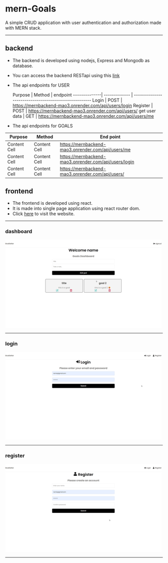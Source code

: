 # mern-Goals
A simple CRUD application with user authentication and authorization made with MERN stack.

------

## backend ##
* The backend is developed using nodejs, Express and Mongodb as database.
* You can access the backend RESTapi using this [link](https://mernbackend-mao3.onrender.com "backend")
* The api endpoints for USER

    Purpose   |   Method      |  endpoint
--------------| ------------- | -----------------------------------------------------
Login         |    POST       | https://mernbackend-mao3.onrender.com/api/users/login
Register      |    POST       | https://mernbackend-mao3.onrender.com/api/users/
get user data |    GET        | https://mernbackend-mao3.onrender.com/api/users/me

* The api endpoints for GOALS

Purpose       | Method        | End point |
------------- | ------------- | ------------- |
Content Cell  | Content Cell  | https://mernbackend-mao3.onrender.com/api/users/me |
Content Cell  | Content Cell  | https://mernbackend-mao3.onrender.com/api/users/login  |
Content Cell  | Content Cell  | https://mernbackend-mao3.onrender.com/api/users/  |

## frontend ##
* The frontend is developed using react.
* It is made into single page application using react router dom.
* Click [here](https://premforreal.github.io/mern-Goals/ "backend") to visit the website.
------
### dashboard ###
<img src="dashboard.png" alt="dashboard" width="500"/>

------
### login ###
<img src="login.png" alt="dashboard" width="500"/>

------
### register ###
<img src="register.png" alt="dashboard" width="500"/>

------

